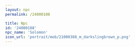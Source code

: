 ```yaml
---
layout: npc
permalink: /24000108

title: Npc
id: '24000108'
npc_name: 'Solomon'
icon_url: 'portrait/mob/21000388_m_darkslingbrown_p.png'
---
```

